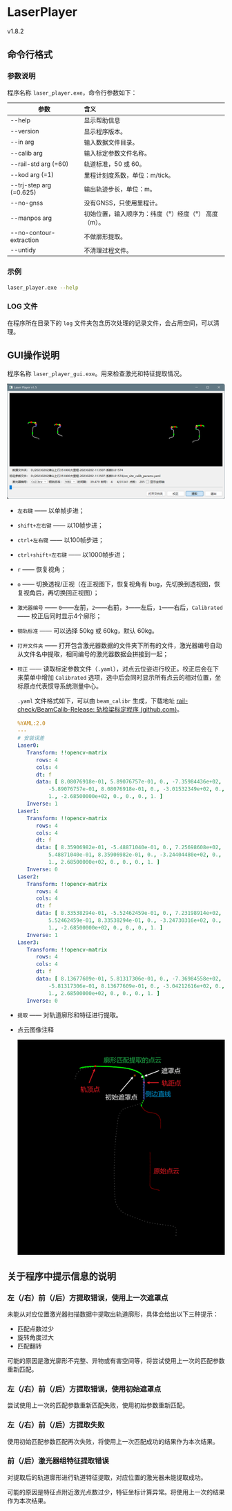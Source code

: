 # LaserPlayer
v1.8.2


## 命令行格式

### 参数说明

程序名称 `laser_player.exe`，命令行参数如下：

| 参数                    | 含义                                                 |
| ----------------------- | :--------------------------------------------------- |
| --help                  | 显示帮助信息                                         |
| --version               | 显示程序版本。                                       |
| --in arg                | 输入数据文件目录。                                   |
| --calib arg             | 输入标定参数文件名称。                               |
| --rail-std arg (=60)    | 轨道标准，50 或 60。                                 |
| --kod arg (=1)          | 里程计刻度系数，单位：m/tick。                       |
| --trj-step arg (=0.625) | 输出轨迹步长，单位：m。                              |
| --no-gnss               | 没有GNSS，只使用里程计。                             |
| --manpos arg            | 初始位置，输入顺序为：纬度（°）经度（°） 高度（m）。 |
| --no-contour-extraction | 不做廓形提取。                                       |
| --untidy                | 不清理过程文件。                                     |

### 示例

```bash
laser_player.exe --help
```

### LOG 文件

在程序所在目录下的 `log` 文件夹包含历次处理的记录文件，会占用空间，可以清理。

## GUI操作说明

程序名称 `laser_player_gui.exe`。用来检查激光和特征提取情况。

<img src="./README.assets/image-20230217181923788.png" alt="image-20230217181923788" style="zoom:50%;" />

- `左右键` —— 以单帧步进；

- `shift+左右键` —— 以10帧步进；

- `ctrl+左右键` —— 以100帧步进；

- `ctrl+shift+左右键` —— 以1000帧步进；

- `r` —— 恢复视角；

- `o` —— 切换透视/正视（在正视图下，恢复视角有 bug，先切换到透视图，恢复视角后，再切换回正视图）；

- `激光器编号` —— `0`——左前，`2`——右前，`3`——左后，`1`——右后，`Calibrated`  —— 校正后同时显示4个廓形；

- `钢轨标准` —— 可以选择 50kg 或 60kg，默认 60kg。

- `打开文件夹` —— 打开包含激光器数据的文件夹下所有的文件，激光器编号自动从文件名中提取，相同编号的激光器数据会拼接到一起；

- `校正` —— 读取标定参数文件（`.yaml`），对点云位姿进行校正。校正后会在下来菜单中增加 `Calibrated` 选项，选中后会同时显示所有点云的相对位置，坐标原点代表惯导系统测量中心。

  `.yaml` 文件格式如下，可以由 `beam_calibr` 生成，下载地址 [rail-check/BeamCalib-Release: 轨检梁标定程序 (github.com)](https://github.com/rail-check/BeamCalib-Release)。

  ```yaml
  %YAML:2.0
  ---
  # 安装误差
  Laser0:
     Transform: !!opencv-matrix
        rows: 4
        cols: 4
        dt: f
        data: [ 8.08076918e-01, 5.89076757e-01, 0., -7.35984436e+02,
            -5.89076757e-01, 8.08076918e-01, 0., -3.01532349e+02, 0., 0.,
            1., -2.68500000e+02, 0., 0., 0., 1. ]
     Inverse: 1
  Laser1:
     Transform: !!opencv-matrix
        rows: 4
        cols: 4
        dt: f
        data: [ 8.35906982e-01, -5.48871040e-01, 0., 7.25698608e+02,
            5.48871040e-01, 8.35906982e-01, 0., -3.24404480e+02, 0., 0.,
            1., 2.68500000e+02, 0., 0., 0., 1. ]
     Inverse: 0
  Laser2:
     Transform: !!opencv-matrix
        rows: 4
        cols: 4
        dt: f
        data: [ 8.33538294e-01, -5.52462459e-01, 0., 7.23198914e+02,
            5.52462459e-01, 8.33538294e-01, 0., -3.24730316e+02, 0., 0.,
            1., -2.68500000e+02, 0., 0., 0., 1. ]
     Inverse: 1
  Laser3:
     Transform: !!opencv-matrix
        rows: 4
        cols: 4
        dt: f
        data: [ 8.13677609e-01, 5.81317306e-01, 0., -7.36984558e+02,
            -5.81317306e-01, 8.13677609e-01, 0., -3.04212616e+02, 0., 0.,
            1., 2.68500000e+02, 0., 0., 0., 1. ]
     Inverse: 0
  ```

- `提取` —— 对轨道廓形和特征进行提取。

- 点云图像注释

  <img src="./README.assets/image-20230216221543510.png" alt="image-20230216221543510" style="zoom: 50%;" />

## 关于程序中提示信息的说明

### 左（/右）前（/后）方提取错误，使用上一次遮罩点

未能从对应位置激光器扫描数据中提取出轨道廓形，具体会给出以下三种提示：

- 匹配点数过少
- 旋转角度过大
- 匹配翻转

可能的原因是激光廓形不完整、异物或有害空间等，将尝试使用上一次的匹配参数重新匹配。

### 左（/右）前（/后）方提取错误，使用初始遮罩点

尝试使用上一次的匹配参数重新匹配失败，使用初始参数重新匹配。

### 左（/右）前（/后）方提取失败

使用初始匹配参数匹配再次失败，将使用上一次匹配成功的结果作为本次结果。

### 前（/后）激光器组特征提取错误

对提取后的轨道廓形进行轨道特征提取，对应位置的激光器未能提取成功。

可能的原因是特征点附近激光点数过少，特征坐标计算异常。将使用上一次的结果作为本次结果。
